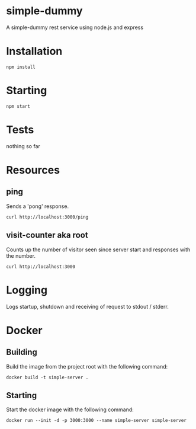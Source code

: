 # simple-dummy

A simple-dummy rest service using node.js and express

# Installation

```
npm install
```

# Starting

```
npm start
```

# Tests

nothing so far

# Resources

## ping

Sends a 'pong' response.

```
curl http://localhost:3000/ping
```

## visit-counter aka root

Counts up the number of visitor seen since server start
and responses with the number.

```
curl http://localhost:3000
```

# Logging

Logs startup, shutdown and receiving of request to stdout / stderr.

# Docker

## Building

Build the image from the project root with the following command:

```
docker build -t simple-server .
```

## Starting

Start the docker image with the following command:

```
docker run --init -d -p 3000:3000 --name simple-server simple-server
```

